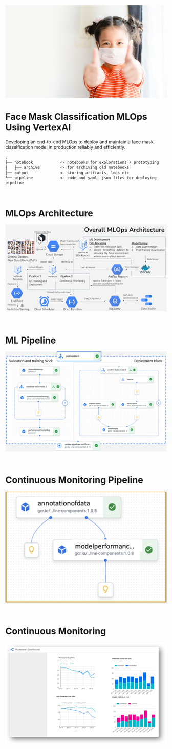 <p align="center">
  <img src="output/pictures/mask_thumbs_up.jpg">
</p>

# Face Mask Classification MLOps Using VertexAI

Developing an end-to-end MLOps to deploy and maintain a face mask classification model in production reliably and efficiently.


```
.
├── notebook            <- notebooks for explorations / prototyping
│   ├── archive         <- for archiving old notebooks
├── output              <- storing artifacts, logs etc
└── pipeline            <- code and yaml, json files for deploying pipeline 
```
<br>

# MLOps Architecture
<p align="center">
  <img src="output\pictures\mlops_architecture.PNG">
</p>

<br>

# ML Pipeline
<p align="center">
  <img src="output\pictures\ml_pipeline.PNG">
</p>

<br>

# Continuous Monitoring Pipeline
<p align="center">
  <img src="output\pictures\cm_pipeline.png">
</p>

<br>

# Continuous Monitoring
<p align="center">
  <img src="output\pictures\dashboard.png">
</p>

